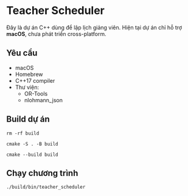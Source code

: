 # Teacher Scheduler

Đây là dự án C++ dùng để lập lịch giảng viên. Hiện tại dự án chỉ hỗ trợ **macOS**, chưa phát triển cross-platform.

## Yêu cầu

- macOS
- Homebrew
- C++17 compiler
- Thư viện:
  - OR-Tools
  - nlohmann_json
 
## Build dự án

```
rm -rf build

cmake -S . -B build

cmake --build build
```

##  Chạy chương trình

``` ./build/bin/teacher_scheduler ```